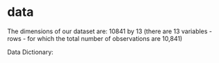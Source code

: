 # data

The dimensions of our dataset are: 10841 by 13 (there are 13 variables - rows - for which the total number of observations are 10,841)

Data Dictionary:


